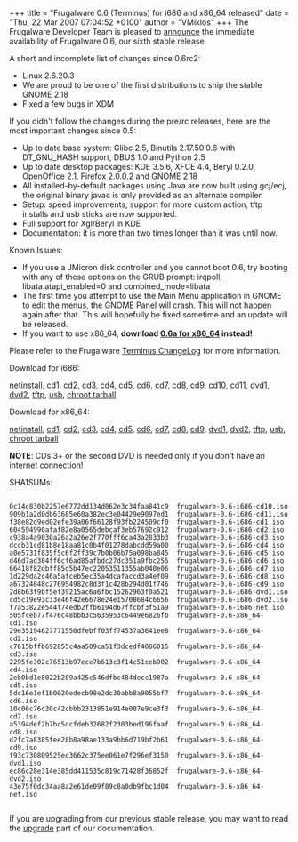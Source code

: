 +++
title = "Frugalware 0.6 (Terminus) for i686 and x86_64 released"
date = "Thu, 22 Mar 2007 07:04:52 +0100"
author = "VMiklos"
+++
The Frugalware Developer Team is pleased to [announce](/news/57) the immediate availability of Frugalware 0.6, our sixth stable release.  

 A short and incomplete list of changes since 0.6rc2:  

* Linux 2.6.20.3
* We are proud to be one of the first distributions to ship the stable GNOME 2.18
* Fixed a few bugs in XDM


 If you didn't follow the changes during the pre/rc releases, here are the most important changes since 0.5:  

* Up to date base system: Glibc 2.5, Binutils 2.17.50.0.6 with DT\_GNU\_HASH support, DBUS 1.0 and Python 2.5
* Up to date desktop packages: KDE 3.5.6, XFCE 4.4, Beryl 0.2.0, OpenOffice 2.1, Firefox 2.0.0.2 and GNOME 2.18
* All installed-by-default packages using Java are now built using gcj/ecj, the original binary javac is only provided as an alternate compiler.
* Setup: speed improvements, support for more custom action, tftp installs and usb sticks are now supported.
* Full support for Xgl/Beryl in KDE
* Documentation: it is more than two times longer than it was until now.


 Known Issues:  

* If you use a JMicron disk controller and you cannot boot 0.6, try booting with any of these options on the GRUB prompt: irqpoll, libata.atapi\_enabled=0 and combined\_mode=libata
* The first time you attempt to use the Main Menu application in GNOME to edit the menus, the GNOME Panel will crash. This will not happen again after that. This will hopefully be fixed sometime and an update will be released.
* If you want to use x86\_64, **download [0.6a for x86\_64](/news/67) instead!**


 Please refer to the Frugalware [Terminus ChangeLog](http://ftp.frugalware.org/pub/frugalware/frugalware-0.6/ChangeLog.txt) for more information.  

 Download for i686:  

[netinstall](/download/frugalware-0.6-iso/frugalware-0.6-i686-net.iso),
 [cd1](/download/frugalware-0.6-iso/frugalware-0.6-i686-cd1.iso),
 [cd2](/download/frugalware-0.6-iso/frugalware-0.6-i686-cd2.iso),
 [cd3](/download/frugalware-0.6-iso/frugalware-0.6-i686-cd3.iso),
 [cd4](/download/frugalware-0.6-iso/frugalware-0.6-i686-cd4.iso),
 [cd5](/download/frugalware-0.6-iso/frugalware-0.6-i686-cd5.iso),
 [cd6](/download/frugalware-0.6-iso/frugalware-0.6-i686-cd6.iso),
 [cd7](/download/frugalware-0.6-iso/frugalware-0.6-i686-cd7.iso),
 [cd8](/download/frugalware-0.6-iso/frugalware-0.6-i686-cd8.iso),
 [cd9](/download/frugalware-0.6-iso/frugalware-0.6-i686-cd9.iso),
 [cd10](/download/frugalware-0.6-iso/frugalware-0.6-i686-cd10.iso),
 [cd11](/download/frugalware-0.6-iso/frugalware-0.6-i686-cd11.iso),
 [dvd1](/download/frugalware-0.6-iso/frugalware-0.6-i686-dvd1.iso),
 [dvd2](/download/frugalware-0.6-iso/frugalware-0.6-i686-dvd2.iso),
 [tftp](/download/frugalware-0.6-iso/frugalware-0.6-i686-tftp.img.gz),
 [usb](/download/frugalware-0.6-iso/frugalware-0.6-i686-usb.tar.gz),
 [chroot tarball](/download/frugalware-0.6-iso/fwchroot-0.6-i686.tar.bz2)
  

 Download for x86\_64:  

[netinstall](/download/frugalware-0.6-iso/frugalware-0.6-x86_64-net.iso),
 [cd1](/download/frugalware-0.6-iso/frugalware-0.6-x86_64-cd1.iso),
 [cd2](/download/frugalware-0.6-iso/frugalware-0.6-x86_64-cd2.iso),
 [cd3](/download/frugalware-0.6-iso/frugalware-0.6-x86_64-cd3.iso),
 [cd4](/download/frugalware-0.6-iso/frugalware-0.6-x86_64-cd4.iso),
 [cd5](/download/frugalware-0.6-iso/frugalware-0.6-x86_64-cd5.iso),
 [cd6](/download/frugalware-0.6-iso/frugalware-0.6-x86_64-cd6.iso),
 [cd7](/download/frugalware-0.6-iso/frugalware-0.6-x86_64-cd7.iso),
 [cd8](/download/frugalware-0.6-iso/frugalware-0.6-x86_64-cd8.iso),
 [cd9](/download/frugalware-0.6-iso/frugalware-0.6-x86_64-cd9.iso),
 [dvd1](/download/frugalware-0.6-iso/frugalware-0.6-x86_64-dvd1.iso),
 [dvd2](/download/frugalware-0.6-iso/frugalware-0.6-x86_64-dvd2.iso),
 [tftp](/download/frugalware-0.6-iso/frugalware-0.6-x86_64-tftp.img.gz),
 [usb](/download/frugalware-0.6-iso/frugalware-0.6-x86_64-usb.tar.gz),
 [chroot tarball](/download/frugalware-0.6-iso/fwchroot-0.6-x86_64.tar.bz2)
  

**NOTE**: CDs 3+ or the second DVD is needed only if you don't have an internet connection!  

 SHA1SUMs:
 
```

0c14c830b2257e6772dd134d062e3c34faa841c9  frugalware-0.6-i686-cd10.iso
909b1a2d0db63685e60a382ec3e04429e9097ed1  frugalware-0.6-i686-cd11.iso
f38e82d9ed02efe39a06f66128f93fb224509cf0  frugalware-0.6-i686-cd1.iso
604594990afaf82e8a0565debcaf3eb57692c912  frugalware-0.6-i686-cd2.iso
c938a4a9030a26a2a26e2f770fff6ca43a2833b3  frugalware-0.6-i686-cd3.iso
dccb31cd81b8e18aa81c0b4f01278dabcdd59a00  frugalware-0.6-i686-cd4.iso
a0e5731f835f5c6f2ff39c7b0b06b75a098ba845  frugalware-0.6-i686-cd5.iso
d46d7ad304ff6cf6ad85afbdc27dc351a9fbc255  frugalware-0.6-i686-cd6.iso
66418f82dbff85d5b47ec22053511355ab040e06  frugalware-0.6-i686-cd7.iso
1d229da2c46a5afceb5ec35a4dcafaccd3a4ef09  frugalware-0.6-i686-cd8.iso
a67324848c276954982c8d3f1c428b294d01f746  frugalware-0.6-i686-cd9.iso
2d8b63f9bf5ef39215ac6a6fbc15262963f0a521  frugalware-0.6-i686-dvd1.iso
cd5c19e93c33e46f42e6678e24e15708684c6656  frugalware-0.6-i686-dvd2.iso
f7a53822e544f74edb2ffb6194d67ffcbf3f51a9  frugalware-0.6-i686-net.iso
505fceb77f476c48bbb3c5635953c6449e6826fb  frugalware-0.6-x86_64-cd1.iso
29e35194627771550dfebff03ff74537a3641ee8  frugalware-0.6-x86_64-cd2.iso
c7615bffb692855c4aa509ca51f3dcedf4086015  frugalware-0.6-x86_64-cd3.iso
2295fe302c76513b97ece7b613c3f14c51ceb902  frugalware-0.6-x86_64-cd4.iso
2eb0bd1e8022b289a425c546dfbc484decc1987a  frugalware-0.6-x86_64-cd5.iso
5dc16e1ef1b0020edecb98e2dc30abb8a9055bf7  frugalware-0.6-x86_64-cd6.iso
10c06c76c30c42cbbb2313851e914e007e9ce3f3  frugalware-0.6-x86_64-cd7.iso
a5394def2b7bc5dcfdeb32682f2303bed196faaf  frugalware-0.6-x86_64-cd8.iso
d2fc7a8385fee28b8a98ae133a9bb6d719bf2b61  frugalware-0.6-x86_64-cd9.iso
f93c730809525ec3662c375ee061e7f296ef3150  frugalware-0.6-x86_64-dvd1.iso
ec86c28e314e385dd411535c819c71428f36852f  frugalware-0.6-x86_64-dvd2.iso
43e75f0dc34aa8a2e61de09f89c8a0db9fbc1d04  frugalware-0.6-x86_64-net.iso
            
```

 If you are upgrading from our previous stable release, you may want to read the [upgrade](http://frugalware.org/docs/stable/upgrade) part of our documentation.  
